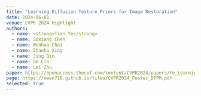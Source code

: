 ```yaml
---
title: "Learning Diffusion Texture Priors for Image Restoration"
date: 2024-06-01
venue: CVPR 2024 Highlight
authors:
  - name: <strong>Tian Ye</strong>
  - name: Sixiang Chen
  - name: Wenhao Chai
  - name: Zhaohu Xing
  - name: Jing Qin
  - name: Ge Lin
  - name: Lei Zhu
paper: https://openaccess.thecvf.com/content/CVPR2024/papers/Ye_Learning_Diffusion_Texture_Priors_for_Image_Restoration_CVPR_2024_paper.pdf
page: https://owen718.github.io/files/CVPR2024_Poster_DTPM.pdf
selected: true
---
```



